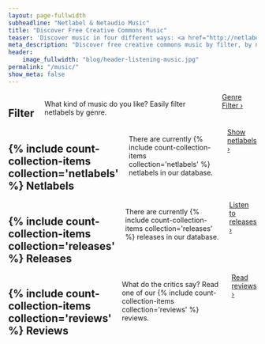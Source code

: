 ```yaml
---
layout: page-fullwidth
subheadline: "Netlabel & Netaudio Music"
title: "Discover Free Creative Commons Music"
teaser: 'Discover music in four different ways: <a href="http://netlabels.org/electronic-music/">Filter</a> netlabels for your favorite genre, check out <a href="http://netlabels.org/netlabels/">netlabels</a> in our database, have a look at the freshest netlabel <a href="http://netlabels.org/releases/">releases</a> or read some <a href="http://netlabels.org/reviews/">music reviews</a>.'
meta_description: "Discover free creative commons music by filter, by netlabels, by releases or read reviews."
header:
    image_fullwidth: "blog/header-listening-music.jpg"
permalink: "/music/"
show_meta: false
---
```


<div class="row">

<div class="medium-3 columns">
    <h2 class="b15">Filter</h2>
    <p>What kind of music do you like? Easily filter netlabels by genre.</p>
    <a class="button radius small" href="{{ site.url }}/electronic-music/">Genre Filter ›</a>
</div><!-- /.medium-3.columns -->


<div class="medium-3 columns">
    <h2 class="b15">{% include count-collection-items collection='netlabels' %} Netlabels</h2>
    <p>There are currently {% include count-collection-items collection='netlabels' %} netlabels in our database.</p>
    <a class="button radius small" href="{{ site.url }}/netlabels/">Show netlabels ›</a>
</div><!-- /.medium-3.columns -->


<div class="medium-3 columns">
    <h2 class="b15">{% include count-collection-items collection='releases' %} Releases</h2>
    <p>There are currently {% include count-collection-items collection='releases' %} releases in our database.</p>
    <a class="button radius small" href="{{ site.url }}/releases/">Listen to releases ›</a>
</div><!-- /.medium-3.columns -->



<div class="medium-3 columns">
    <h2 class="b15">{% include count-collection-items collection='reviews' %} Reviews</h2>
    <p>What do the critics say? Read one of our {% include count-collection-items collection='reviews' %} reviews.</p>
    <a class="button radius small" href="{{ site.url }}/reviews/">Read reviews ›</a>
</div><!-- /.medium-3.columns -->


</div><!-- /.row -->
